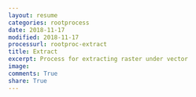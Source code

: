 ```yaml
---
layout: resume
categories: rootprocess
date: 2018-11-17
modified: 2018-11-17
processurl: rootproc-extract
title: Extract
excerpt: Process for extracting raster under vector
image: 
comments: True
share: True
---
```


